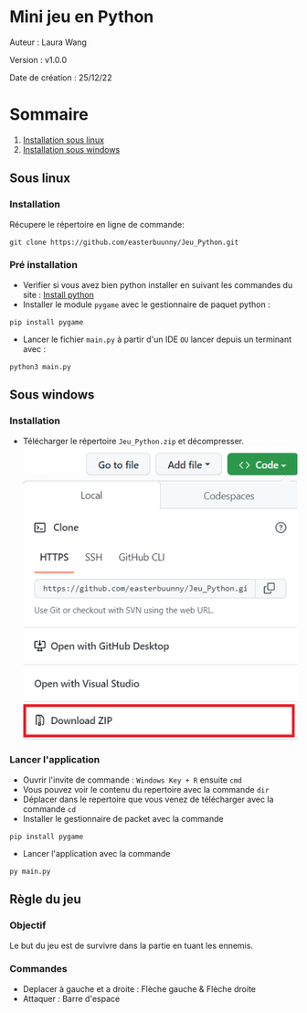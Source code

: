 # Mini jeu en Python

Auteur : Laura Wang 

Version : v1.0.0

Date de création : 25/12/22

# Sommaire 
1. [Installation sous linux](#sous-linux)
2. [Installation sous windows](#sous-windows)
## Sous linux <a name="sous-linux"></a>
### Installation 
Récupere le répertoire en ligne de commande:
```shell
git clone https://github.com/easterbuunny/Jeu_Python.git
```

### Pré installation 
- Verifier si vous avez bien python installer en suivant les commandes du site :
[Install python](https://doc.ubuntu-fr.org/python)
- Installer le module ```pygame``` avec le gestionnaire de paquet python :
```shell
pip install pygame
```
- Lancer le fichier ```main.py``` à partir d'un IDE ```OU``` lancer depuis un terminant avec : 
```shell
python3 main.py
```

## Sous windows <a name="sous-windows"></a>
### Installation 
- Télécharger le répertoire ```Jeu_Python.zip``` et décompresser.
![Installation Repertoire](images/zip.png)
### Lancer l'application
- Ouvrir l'invite de commande :
```Windows Key + R``` ensuite ```cmd```
- Vous pouvez voir le contenu du repertoire avec la commande ```dir```
- Déplacer dans le repertoire que vous venez de télécharger avec la commande ```cd```
- Installer le gestionnaire de packet avec la commande 
```shell
pip install pygame
```
- Lancer l'application avec la commande 
```shell 
py main.py
```

## Règle du jeu
### Objectif 
Le but du jeu est de survivre dans la partie en tuant les ennemis.
### Commandes
- Deplacer à gauche et a droite : Flèche gauche & Flèche droite
- Attaquer : Barre d'espace